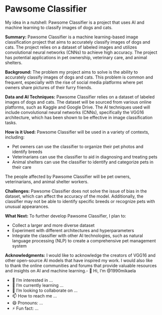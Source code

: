 # Pawsome Classifier

My idea in a nutshell: Pawsome Classifier is a project that uses AI and machine learning to classify images of dogs and cats.

**Summary:**
Pawsome Classifier is a machine learning-based image classification project that aims to accurately classify images of dogs and cats. The project relies on a dataset of labeled images and utilizes convolutional neural networks (CNNs) to achieve high accuracy. The project has potential applications in pet ownership, veterinary care, and animal shelters.

**Background:**
The problem my project aims to solve is the ability to accurately classify images of dogs and cats. This problem is common and frequent, especially with the rise of social media platforms where pet owners share pictures of their furry friends.


**Data and AI Techniques:**
Pawsome Classifier relies on a dataset of labeled images of dogs and cats. The dataset will be sourced from various online platforms, such as Kaggle and Google Drive. The AI techniques used will include convolutional neural networks (CNNs), specifically the VGG16 architecture, which has been shown to be effective in image classification tasks.

**How is it Used:**
Pawsome Classifier will be used in a variety of contexts, including:

* Pet owners can use the classifier to organize their pet photos and identify breeds
* Veterinarians can use the classifier to aid in diagnosing and treating pets
* Animal shelters can use the classifier to identify and categorize pets in their care

The people affected by Pawsome Classifier will be pet owners, veterinarians, and animal shelter workers.

**Challenges:**
Pawsome Classifier does not solve the issue of bias in the dataset, which can affect the accuracy of the model. Additionally, the classifier may not be able to identify specific breeds or recognize pets with unusual appearances.

**What Next:**
To further develop Pawsome Classifier, I plan to:

* Collect a larger and more diverse dataset
* Experiment with different architectures and hyperparameters
* Integrate the classifier with other AI technologies, such as natural language processing (NLP) to create a comprehensive pet management system

**Acknowledgments:**
I would like to acknowledge the creators of VGG16 and other open-source AI models that have inspired my work. I would also like to thank the online communities and forums that provide valuable resources and insights on AI and machine learning.- 👋 Hi, I’m @1990mikaela
- 👀 I’m interested in ...
- 🌱 I’m currently learning ...
- 💞️ I’m looking to collaborate on ...
- 📫 How to reach me ...
- 😄 Pronouns: ...
- ⚡ Fun fact: ...

<!---
1990mikaela/1990mikaela is a ✨ special ✨ repository because its `README.md` (this file) appears on your GitHub profile.
You can click the Preview link to take a look at your changes.
--->
